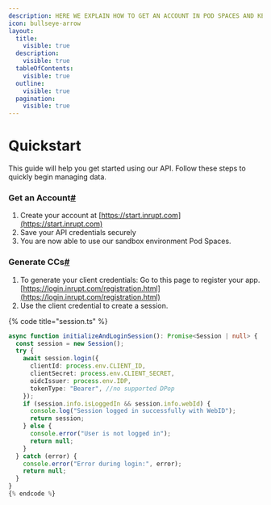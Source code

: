 ```yaml
---
description: HERE WE EXPLAIN HOW TO GET AN ACCOUNT IN POD SPACES AND KEY CONCEPTS
icon: bullseye-arrow
layout:
  title:
    visible: true
  description:
    visible: true
  tableOfContents:
    visible: true
  outline:
    visible: true
  pagination:
    visible: true
---
```


# Quickstart

This guide will help you get started using our API. Follow these steps to quickly begin managing data.

### Get an Account[#](broken-reference)

1. Create your account at [https://start.inrupt.com](https://start.inrupt.com)
2. Save your API credentials securely
3. You are now able to use our sandbox environment Pod Spaces.

### Generate CCs[#](broken-reference)

1. To generate your client credentials: 
   Go to this page to register your app. [https://login.inrupt.com/registration.html](https://login.inrupt.com/registration.html)
2. Use the client credential to create a session.

{% code title="session.ts" %}
```typescript
async function initializeAndLoginSession(): Promise<Session | null> {
  const session = new Session();
  try {
    await session.login({
      clientId: process.env.CLIENT_ID,
      clientSecret: process.env.CLIENT_SECRET,
      oidcIssuer: process.env.IDP,
      tokenType: "Bearer", //no supported DPop
    });
    if (session.info.isLoggedIn && session.info.webId) {
      console.log("Session logged in successfully with WebID");
      return session;
    } else {
      console.error("User is not logged in");
      return null;
    }
  } catch (error) {
    console.error("Error during login:", error);
    return null;
  }
}
{% endcode %}